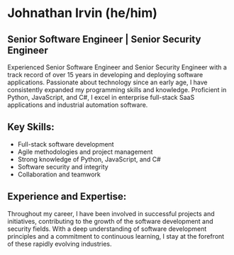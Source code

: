 # Johnathan Irvin (he/him)

## Senior Software Engineer | Senior Security Engineer

Experienced Senior Software Engineer and Senior Security Engineer with a track record of over 15 years in developing and deploying software applications. Passionate about technology since an early age, I have consistently expanded my programming skills and knowledge. Proficient in Python, JavaScript, and C#, I excel in enterprise full-stack SaaS applications and industrial automation software.

## Key Skills:

- Full-stack software development
- Agile methodologies and project management
- Strong knowledge of Python, JavaScript, and C#
- Software security and integrity
- Collaboration and teamwork

## Experience and Expertise:

Throughout my career, I have been involved in successful projects and initiatives, contributing to the growth of the software development and security fields. With a deep understanding of software development principles and a commitment to continuous learning, I stay at the forefront of these rapidly evolving industries.

<!--
**JohnnyIrvin/JohnnyIrvin** is a ✨ _special_ ✨ repository because its `README.md` (this file) appears on your GitHub profile.

Here are some ideas to get you started:

- 🔭 I’m currently working on ...
- 🌱 I’m currently learning ...
- 👯 I’m looking to collaborate on ...
- 🤔 I’m looking for help with ...
- 💬 Ask me about ...
- 📫 How to reach me: ...
- 😄 Pronouns: ...
- ⚡ Fun fact: ...
-->
